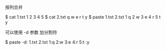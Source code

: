 按列合并

$ cat 1.txt 
1
2
3
4
5
$ cat 2.txt 
q
w
e
r
t
y
$ paste 1.txt 2.txt 
1   q
2   w
3   e
4   r
5   t
    y


可以使用 -d 参数 加分割符

$ paste -d: 1.txt 2.txt 
1:q
2:w
3:e
4:r
5:t
:y